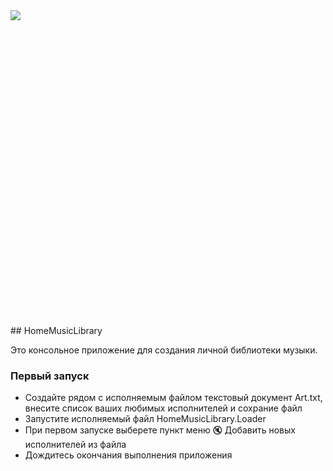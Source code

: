 <div style="width:100%;height:0;padding-bottom:100%;position:relative;">
	<img src="https://media.giphy.com/media/xTiTnnnWvRXTeXx3wc/giphy.gif"/>
</div>
## HomeMusicLibrary

Это консольное приложение для создания личной библиотеки музыки. 

### Первый запуск 
* Создайте рядом с исполняемым файлом текстовый документ Art.txt, внесите список ваших любимых исполнителей и сохрание файл
* Запустите исполняемый файл HomeMusicLibrary.Loader
* При первом запуске выберете пункт меню 🔇 Добавить новых исполнителей из файла
* Дождитесь окончания выполнения приложения

